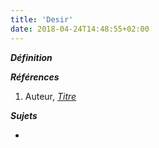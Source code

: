 ```yaml
---
title: 'Desir'
date: 2018-04-24T14:48:55+02:00
---
```


***Définition*** 

>

***Références***

1. Auteur, <u>*Titre*</u>

***Sujets***

- 
